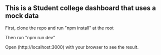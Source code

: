 ## This is a Student college dashboard that uses a mock data

First, clone the repo and run "npm install" at the root 

Then run "npm run dev"

Open (http://localhost:3000) with your browser to see the result.
